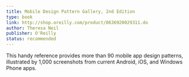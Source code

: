 ```yaml
---
title: Mobile Design Pattern Gallery, 2nd Edition
type: book
link: http://shop.oreilly.com/product/0636920029311.do
author: Theresa Neil
publisher: O'Reilly
status: recommended
---
```


This handy reference provides more than 90 mobile app design patterns, illustrated by 1,000 screenshots from current Android, iOS, and Windows Phone apps.
